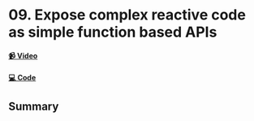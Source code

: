 # 09. Expose complex reactive code as simple function based APIs

#### [📹 Video]()

#### [💻 Code]()

## Summary
